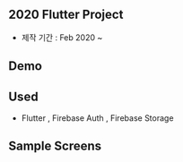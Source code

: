 ## 2020 Flutter Project
- 제작 기간 : Feb 2020 ~ 

## Demo


## Used
- Flutter , Firebase Auth , Firebase Storage

## Sample Screens
